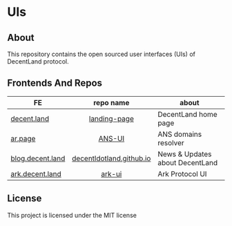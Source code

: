 # UIs

## About 
This repository contains the open sourced user interfaces (UIs) of DecentLand protocol.

## Frontends And Repos

| FE  | repo name | about 
| ------------- |:-------------:| ------------- 
| [decent.land](https://decent.land)      |   [landing-page](https://github.com/decentldotland/decentland-homepage)   | DecentLand home page |
| [ar.page](https://ar.page)      | [ANS-UI](https://github.com/decentldotland/ANS_UI)     | ANS domains resolver |
| [blog.decent.land](https://blog.decent.land)      | [decentldotland.github.io](https://github.com/decentldotland/decentldotland.github.io) | News & Updates about DecentLand |
|[ark.decent.land](https://ark.decent.land) | [ark-ui](https://github.com/decentldotland/ark-ui) | Ark Protocol UI |

## License
This project is licensed under the MIT license
